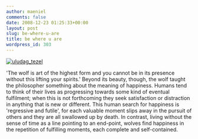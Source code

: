 ```yaml
---
author: maeniel
comments: false
date: 2008-12-23 01:25:33+00:00
layout: post
slug: be-where-u-are
title: be where u are
wordpress_id: 303
---
```


[![uludag_tezel](http://maeniel.files.wordpress.com/2008/12/uludag_tezel.jpg)](http://maeniel.files.wordpress.com/2008/12/uludag_tezel.jpg)

'The wolf is art of the highest form and you cannot be in its presence without this lifting your spirits.' Beyond its beauty, though, the wolf taught the philosopher something about the meaning of happiness. Humans tend to think of their lives as progressing towards some kind of eventual fulfilment; when this is not forthcoming they seek satisfaction or distraction in anything that is new or different. This human search for happiness is 'regressive and futile', for each valuable moment slips away in the pursuit of others and they are all swallowed up by death. In contrast, living without the sense of time as a line pointing to an end-point, wolves find happiness in the repetition of fulfilling moments, each complete and self-contained.
